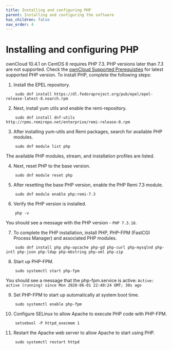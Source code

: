 ```yaml
---
title: Installing and configuring PHP
parent: Installing and configuring the software
has_children: false
nav_order: 4
---
```


# Installing and configuring PHP

ownCloud 10.4.1 on CentOS 8 requires PHP 7.3. PHP versions later than 7.3 are not supported. Check the [ownCloud Supported Prerequisties](https://doc.ownCloud.com/server/10.2/admin_manual/installation/system_requirements.html) for latest supported PHP version. To install PHP, complete the following steps:

1. Install the EPEL repository.
```shell
	sudo dnf install https://dl.fedoraproject.org/pub/epel/epel-release-latest-8.noarch.rpm
```

2. Next, install yum utils and enable the remi-repository.
```shell
	sudo dnf install dnf-utils http://rpms.remirepo.net/enterprise/remi-release-8.rpm
```

3. After installing yum-utils and Remi packages, search for available PHP modules.
```shell
	sudo dnf module list php
```
The available PHP modules, stream, and installation profiles are listed. 

4. Next, reset PHP to the base version.
```shell
	sudo dnf module reset php
```

5. After resetting the base PHP version, enable the PHP Remi 7.3 module. 
```shell	
	sudo dnf module enable php:remi-7.3
```

6. Verify the PHP version is installed.
```shell
	php -v 
```
You should see a message with the PHP version - `PHP 7.3.18`. 

7. To complete the PHP installation, install PHP, PHP-FPM (FastCGI Process Manager) and associated PHP modules.
```shell
	sudo dnf install php php-opcache php-gd php-curl php-mysqlnd php-intl php-json php-ldap php-mbstring php-xml php-zip
```

8. Start up PHP-FPM.
```shell
	sudo systemctl start php-fpm
```
You should see a message that the php-fpm.service is active: 
`Active: active (running) since Mon 2020-06-01 22:40:24 GMT; 30s ago`

9. Set PHP-FPM to start up automatically at system boot time.
```shell
	sudo systemctl enable php-fpm
```

10. Configure SELinux to allow Apache to execute PHP code with PHP-FPM.
```shell	
	setsebool -P httpd_execmem 1
```

11. Restart the Apache web server to allow Apache to start using PHP.
```shell	
	sudo systemctl restart httpd
```